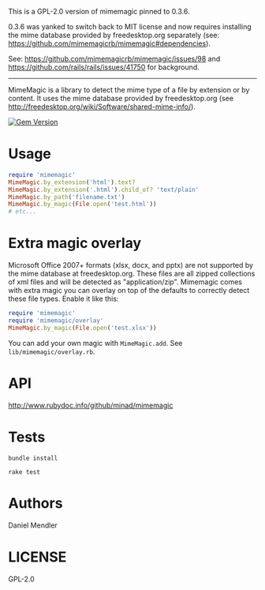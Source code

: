 This is a GPL-2.0 version of mimemagic pinned to 0.3.6.

0.3.6 was yanked to switch back to MIT license and now requires installing the mime database
provided by freedesktop.org separately (see: https://github.com/mimemagicrb/mimemagic#dependencies).

See: https://github.com/mimemagicrb/mimemagic/issues/98 and https://github.com/rails/rails/issues/41750 for background.

---

MimeMagic is a library to detect the mime type of a file by extension or by content. It uses the mime database
provided by freedesktop.org (see http://freedesktop.org/wiki/Software/shared-mime-info/).

[![Gem Version](https://img.shields.io/gem/v/mimemagic.svg)](http://rubygems.org/gems/mimemagic)

Usage
=====

```ruby
require 'mimemagic'
MimeMagic.by_extension('html').text?
MimeMagic.by_extension('.html').child_of? 'text/plain'
MimeMagic.by_path('filename.txt')
MimeMagic.by_magic(File.open('test.html'))
# etc...
```

Extra magic overlay
=====

Microsoft Office 2007+ formats (xlsx, docx, and pptx) are not supported by the mime database at freedesktop.org. These files are all zipped collections of xml files and will be detected as "application/zip". Mimemagic comes with extra magic you can overlay on top of the defaults to correctly detect these file types. Enable it like this:

```ruby
require 'mimemagic'
require 'mimemagic/overlay'
MimeMagic.by_magic(File.open('test.xlsx'))
```

You can add your own magic with `MimeMagic.add`. See `lib/mimemagic/overlay.rb`.

API
===

http://www.rubydoc.info/github/minad/mimemagic

Tests
=====

```
bundle install

rake test
```

Authors
=======

Daniel Mendler

LICENSE
=======

GPL-2.0
